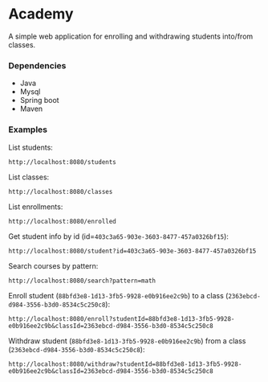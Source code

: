# Academy

A simple web application for enrolling and withdrawing students into/from classes. 

### Dependencies

* Java
* Mysql
* Spring boot
* Maven

### Examples

List students:
```
http://localhost:8080/students
```

List classes:
```
http://localhost:8080/classes
```

List enrollments:
```
http://localhost:8080/enrolled
```

Get student info by id (id=`403c3a65-903e-3603-8477-457a0326bf15`):
```
http://localhost:8080/student?id=403c3a65-903e-3603-8477-457a0326bf15
```

Search courses by pattern:
```
http://localhost:8080/search?pattern=math
```

Enroll student (`88bfd3e8-1d13-3fb5-9928-e0b916ee2c9b`) to a class (`2363ebcd-d984-3556-b3d0-8534c5c250c8`):
```
http://localhost:8080/enroll?studentId=88bfd3e8-1d13-3fb5-9928-e0b916ee2c9b&classId=2363ebcd-d984-3556-b3d0-8534c5c250c8
```

Withdraw student (`88bfd3e8-1d13-3fb5-9928-e0b916ee2c9b`) from a class (`2363ebcd-d984-3556-b3d0-8534c5c250c8`):
```
http://localhost:8080/withdraw?studentId=88bfd3e8-1d13-3fb5-9928-e0b916ee2c9b&classId=2363ebcd-d984-3556-b3d0-8534c5c250c8
```
